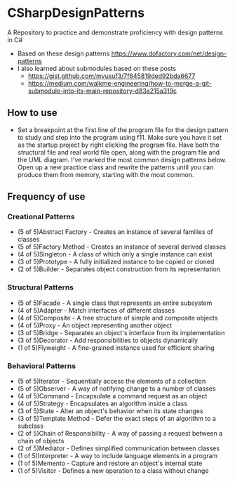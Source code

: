 # CSharpDesignPatterns
A Repository to practice and demonstrate proficiency with design patterns in C#

- Based on these design patterns https://www.dofactory.com/net/design-patterns
- I also learned about submodules based on these posts
   - https://gist.github.com/myusuf3/7f645819ded92bda6677
   - https://medium.com/walkme-engineering/how-to-merge-a-git-submodule-into-its-main-repository-d83a215a319c

## How to use
- Set a breakpoint at the first line of the program file for the design pattern to study and step into the program using f11. Make sure you have it set as the startup project by right clicking the program file. Have both the structural file and real world file open, along with the program file and the UML diagram. I've marked the most common design patterns below. Open up a new practice class and rewrite the patterns until you can produce them from memory, starting with the most common. 


## Frequency of use
### Creational Patterns
- (5 of 5)Abstract Factory - Creates an instance of several families of classes
- (5 of 5)Factory Method - Creates an instance of several derived classes
- (4 of 5)Singleton - A class of which only a single instance can exist
- (3 of 5)Prototype - A fully initialized instance to be copied or cloned
- (2 of 5)Builder - Separates object construction from its representation

### Structural Patterns
- (5 of 5)Facade - A single class that represents an entire subsystem
- (4 of 5)Adapter - Match interfaces of different classes
- (4 of 5)Composite - A tree structure of simple and composite objects
- (4 of 5)Proxy - An object representing another object
- (3 of 5)Bridge - Separates an object's interface from its implementation
- (3 of 5)Decorator - Add responsibilities to objects dynamically
- (1 of 5)Flyweight - A fine-grained instance used for efficient sharing

### Behavioral Patterns
- (5 of 5)Iterator - Sequentially access the elements of a collection
- (5 of 5)Observer - A way of notifying change to a number of classes
- (4 of 5)Command - Encapsulate a command request as an object
- (4 of 5)Strategy - Encapsulates an algorithm inside a class
- (3 of 5)State - Alter an object's behavior when its state changes
- (3 of 5)Template Method - Defer the exact steps of an algorithm to a subclass
- (2 of 5)Chain of Responsibility - A way of passing a request between a chain of objects
- (2 of 5)Mediator - Defines simplified communication between classes
- (1 of 5)Interpreter - A way to include language elements in a program
- (1 of 5)Memento - Capture and restore an object's internal state
- (1 of 5)Visitor - Defines a new operation to a class without change
